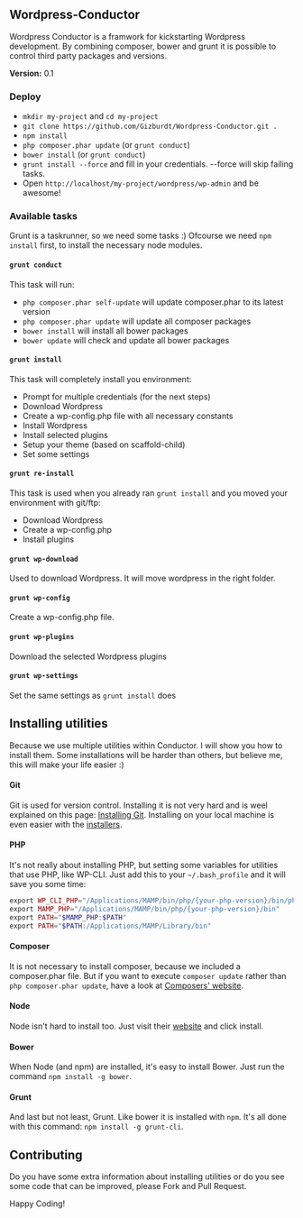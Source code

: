 ## Wordpress-Conductor

Wordpress Conductor is a framwork for kickstarting Wordpress development. By combining composer, bower and grunt it is possible to control third party packages and versions.

**Version:** 0.1

### Deploy
* `mkdir my-project` and `cd my-project`
* `git clone https://github.com/Gizburdt/Wordpress-Conductor.git .`
* `npm install`
* `php composer.phar update` (or `grunt conduct`)
* `bower install` (or `grunt conduct`)
* `grunt install --force` and fill in your credentials. --force will skip failing tasks.
* Open `http://localhost/my-project/wordpress/wp-admin` and be awesome!

### Available tasks
Grunt is a taskrunner, so we need some tasks :) Ofcourse we need `npm install` first, to install the necessary node modules.

#### `grunt conduct`
This task will run:
* `php composer.phar self-update` will update composer.phar to its latest version
* `php composer.phar update` will update all composer packages
* `bower install` will install all bower packages
* `bower update` will check and update all bower packages

#### `grunt install`
This task will completely install you environment:
* Prompt for multiple credentials (for the next steps)
* Download Wordpress
* Create a wp-config.php file with all necessary constants
* Install Wordpress
* Install selected plugins
* Setup your theme (based on scaffold-child)
* Set some settings

#### `grunt re-install`
This task is used when you already ran `grunt install` and you moved your environment with git/ftp:
* Download Wordpress
* Create a wp-config.php
* Install plugins

#### `grunt wp-download`
Used to download Wordpress. It will move wordpress in the right folder.

#### `grunt wp-config`
Create a wp-config.php file.

#### `grunt wp-plugins`
Download the selected Wordpress plugins

#### `grunt wp-settings`
Set the same settings as `grunt install` does

## Installing utilities
Because we use multiple utilities within Conductor. I will show you how to install them. Some installations will be harder than others, but believe me, this will make your life easier :)

#### Git
Git is used for version control. Installing it is not very hard and is weel explained on this page: [Installing Git](http://git-scm.com/book/en/Getting-Started-Installing-Git). Installing on your local machine is even easier with the [installers](http://git-scm.com/downloads).

#### PHP
It's not really about installing PHP, but setting some variables for utilities that use PHP, like WP-CLI. Just add this to your `~/.bash_profile` and it will save you some time:

```php
export WP_CLI_PHP="/Applications/MAMP/bin/php/{your-php-version}/bin/php"
export MAMP_PHP="/Applications/MAMP/bin/php/{your-php-version}/bin"
export PATH="$MAMP_PHP:$PATH"
export PATH="$PATH:/Applications/MAMP/Library/bin"
```

#### Composer
It is not necessary to install composer, because we included a composer.phar file. But if you want to execute `composer update` rather than `php composer.phar update`, have a look at [Composers' website](https://getcomposer.org/).

#### Node
Node isn't hard to install too. Just visit their [website](http://nodejs.org/) and click install.

#### Bower
When Node (and npm) are installed, it's easy to install Bower. Just run the command `npm install -g bower`.

#### Grunt
And last but not least, Grunt. Like bower it is installed with `npm`. It's all done with this command: `npm install -g grunt-cli`.

## Contributing
Do you have some extra information about installing utilities or do you see some code that can be improved, please Fork and Pull Request. 

Happy Coding!
